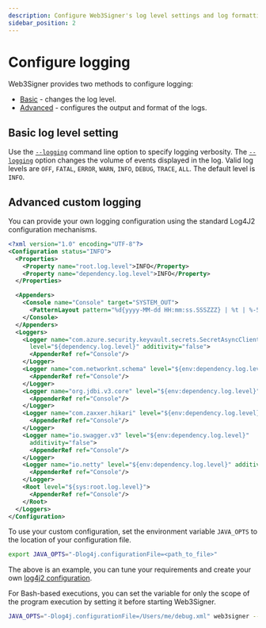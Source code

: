 ```yaml
---
description: Configure Web3Signer's log level settings and log formatting.
sidebar_position: 2
---
```


# Configure logging

Web3Signer provides two methods to configure logging:

- [Basic](#basic-log-level-setting) - changes the log level.
- [Advanced](#advanced-custom-logging) - configures the output and format of the logs.

## Basic log level setting

Use the [`--logging`](../../reference/cli/options.mdx#logging) command line option to specify logging verbosity.
The [`--logging`](../../reference/cli/options.mdx#logging) option changes the volume of events
displayed in the log.
Valid log levels are `OFF`, `FATAL`, `ERROR`, `WARN`, `INFO`, `DEBUG`, `TRACE`, `ALL`.
The default level is `INFO`.

## Advanced custom logging

You can provide your own logging configuration using the standard Log4J2 configuration mechanisms.

```xml
<?xml version="1.0" encoding="UTF-8"?>
<Configuration status="INFO">
  <Properties>
    <Property name="root.log.level">INFO</Property>
    <Property name="dependency.log.level">INFO</Property>
  </Properties>

  <Appenders>
    <Console name="Console" target="SYSTEM_OUT">
      <PatternLayout pattern="%d{yyyy-MM-dd HH:mm:ss.SSSZZZ} | %t | %-5level | %c{1} | %msg%n"/>
    </Console>
  </Appenders>
  <Loggers>
    <Logger name="com.azure.security.keyvault.secrets.SecretAsyncClient"
      level="${dependency.log.level}" additivity="false">
      <AppenderRef ref="Console"/>
    </Logger>
    <Logger name="com.networknt.schema" level="${env:dependency.log.level}" additivity="false">
      <AppenderRef ref="Console"/>
    </Logger>
    <Logger name="org.jdbi.v3.core" level="${env:dependency.log.level}" additivity="false">
      <AppenderRef ref="Console"/>
    </Logger>
    <Logger name="com.zaxxer.hikari" level="${env:dependency.log.level}" additivity="false">
      <AppenderRef ref="Console"/>
    </Logger>
    <Logger name="io.swagger.v3" level="${env:dependency.log.level}"
      additivity="false">
      <AppenderRef ref="Console"/>
    </Logger>
    <Logger name="io.netty" level="${env:dependency.log.level}" additivity="false">
      <AppenderRef ref="Console"/>
    </Logger>
    <Root level="${sys:root.log.level}">
      <AppenderRef ref="Console"/>
    </Root>
  </Loggers>
</Configuration>
```

To use your custom configuration, set the environment variable `JAVA_OPTS` to the location of your
configuration file.

```bash
export JAVA_OPTS="-Dlog4j.configurationFile=<path_to_file>"
```

The above is an example, you can tune your requirements and create your own
[log4j2 configuration](https://logging.apache.org/log4j/2.x/manual/configuration.html).

For Bash-based executions, you can set the variable for only the scope of the program execution by
setting it before starting Web3Signer.

```bash title="Set the custom logging and start Web3Signer"
JAVA_OPTS="-Dlog4j.configurationFile=/Users/me/debug.xml" web3signer --key-store-path=/Users/me/keyFiles/ eth2
```

